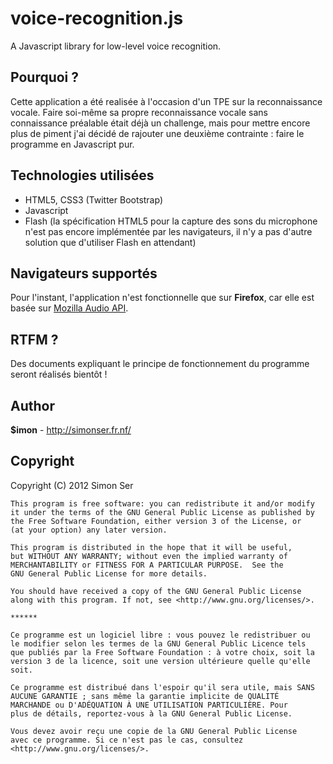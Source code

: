 voice-recognition.js
====================

A Javascript library for low-level voice recognition.

Pourquoi ?
----------

Cette application a été realisée à l'occasion d'un TPE sur la reconnaissance vocale. Faire soi-même sa propre reconnaissance vocale sans connaissance préalable était déjà un challenge, mais pour mettre encore plus de piment j'ai décidé de rajouter une deuxième contrainte : faire le programme en Javascript pur.

Technologies utilisées
----------------------

* HTML5, CSS3 (Twitter Bootstrap)
* Javascript
* Flash (la spécification HTML5 pour la capture des sons du microphone n'est pas encore implémentée par les navigateurs, il n'y a pas d'autre solution que d'utiliser Flash en attendant)

Navigateurs supportés
---------------------

Pour l'instant, l'application n'est fonctionnelle que sur **Firefox**, car elle est basée sur [Mozilla Audio API](https://developer.mozilla.org/en-US/docs/Introducing_the_Audio_API_Extension).

RTFM ?
------

Des documents expliquant le principe de fonctionnement du programme seront réalisés bientôt !

Author
------

**$imon** - http://simonser.fr.nf/

Copyright
---------

Copyright (C) 2012 Simon Ser

    This program is free software: you can redistribute it and/or modify
    it under the terms of the GNU General Public License as published by
    the Free Software Foundation, either version 3 of the License, or
    (at your option) any later version.

    This program is distributed in the hope that it will be useful,
    but WITHOUT ANY WARRANTY; without even the implied warranty of
    MERCHANTABILITY or FITNESS FOR A PARTICULAR PURPOSE.  See the
    GNU General Public License for more details.

    You should have received a copy of the GNU General Public License
    along with this program. If not, see <http://www.gnu.org/licenses/>.
    
    ******
    
    Ce programme est un logiciel libre : vous pouvez le redistribuer ou
    le modifier selon les termes de la GNU General Public Licence tels
    que publiés par la Free Software Foundation : à votre choix, soit la
    version 3 de la licence, soit une version ultérieure quelle qu'elle
    soit.

    Ce programme est distribué dans l'espoir qu'il sera utile, mais SANS
    AUCUNE GARANTIE ; sans même la garantie implicite de QUALITÉ
    MARCHANDE ou D'ADÉQUATION À UNE UTILISATION PARTICULIÈRE. Pour
    plus de détails, reportez-vous à la GNU General Public License.

    Vous devez avoir reçu une copie de la GNU General Public License
    avec ce programme. Si ce n'est pas le cas, consultez
    <http://www.gnu.org/licenses/>.
